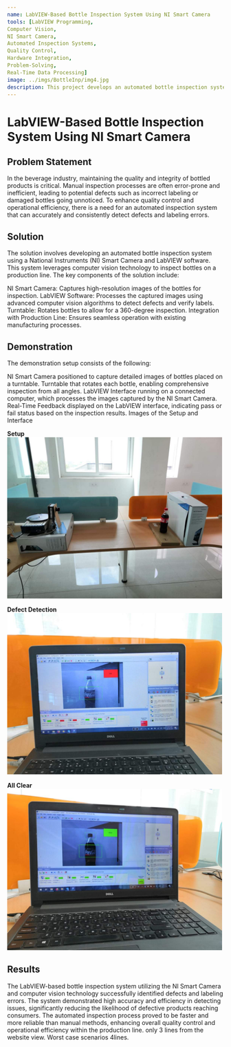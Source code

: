 ```yaml
---
name: LabVIEW-Based Bottle Inspection System Using NI Smart Camera 
tools: [LabVIEW Programming,
Computer Vision,
NI Smart Camera,
Automated Inspection Systems,
Quality Control,
Hardware Integration,
Problem-Solving,
Real-Time Data Processing]
image: ../imgs/BottleInp/img4.jpg
description: This project develops an automated bottle inspection system using LabVIEW and an NI Smart Camera. Utilizing computer vision, the system detects defects and verifies labels, enhancing quality control and efficiency in the beverage industry.
---
```

# **LabVIEW-Based Bottle Inspection System Using NI Smart Camera**
## Problem Statement
In the beverage industry, maintaining the quality and integrity of bottled products is critical. Manual inspection processes are often error-prone and inefficient, leading to potential defects such as incorrect labeling or damaged bottles going unnoticed. To enhance quality control and operational efficiency, there is a need for an automated inspection system that can accurately and consistently detect defects and labeling errors.

## Solution
The solution involves developing an automated bottle inspection system using a National Instruments (NI) Smart Camera and LabVIEW software. This system leverages computer vision technology to inspect bottles on a production line. The key components of the solution include:

NI Smart Camera: Captures high-resolution images of the bottles for inspection.
LabVIEW Software: Processes the captured images using advanced computer vision algorithms to detect defects and verify labels.
Turntable: Rotates bottles to allow for a 360-degree inspection.
Integration with Production Line: Ensures seamless operation with existing manufacturing processes.
## Demonstration
The demonstration setup consists of the following:

NI Smart Camera positioned to capture detailed images of bottles placed on a turntable.
Turntable that rotates each bottle, enabling comprehensive inspection from all angles.
LabVIEW Interface running on a connected computer, which processes the images captured by the NI Smart Camera.
Real-Time Feedback displayed on the LabVIEW interface, indicating pass or fail status based on the inspection results.
Images of the Setup and Interface

**Setup**
<img src="../imgs/BottleInp/img1.jpg" alt="drawing" width="500"/>

**Defect Detection**
<img src="../imgs/BottleInp/img6.jpg" alt="drawing" width="500"/>

**All Clear**
<img src="../imgs/BottleInp/img3.jpg" alt="drawing" width="500"/>




## Results
The LabVIEW-based bottle inspection system utilizing the NI Smart Camera and computer vision technology successfully identified defects and labeling errors. The system demonstrated high accuracy and efficiency in detecting issues, significantly reducing the likelihood of defective products reaching consumers. The automated inspection process proved to be faster and more reliable than manual methods, enhancing overall quality control and operational efficiency within the production line.
only 3 lines from the website view. Worst case scenarios  4lines.
